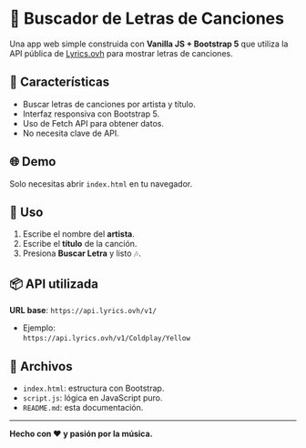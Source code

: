 # 🎵 Buscador de Letras de Canciones

Una app web simple construida con **Vanilla JS + Bootstrap 5** que utiliza la API pública de [Lyrics.ovh](https://lyrics.ovh/) para mostrar letras de canciones.

## 🚀 Características

- Buscar letras de canciones por artista y título.
- Interfaz responsiva con Bootstrap 5.
- Uso de Fetch API para obtener datos.
- No necesita clave de API.

## 🌐 Demo

Solo necesitas abrir `index.html` en tu navegador.

## 🔧 Uso

1. Escribe el nombre del **artista**.
2. Escribe el **título** de la canción.
3. Presiona **Buscar Letra** y listo 🎶.

## 📦 API utilizada

**URL base**: `https://api.lyrics.ovh/v1/`

- Ejemplo:  
  `https://api.lyrics.ovh/v1/Coldplay/Yellow`

## 📁 Archivos

- `index.html`: estructura con Bootstrap.
- `script.js`: lógica en JavaScript puro.
- `README.md`: esta documentación.

---

**Hecho con ❤️ y pasión por la música.**
